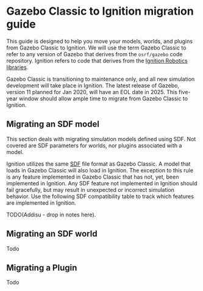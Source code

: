 # Gazebo Classic to Ignition migration guide

This guide is designed to help you move your models, worlds, and plugins
from Gazebo Classic to Ignition. We will use the term Gazebo Classic to
refer to any version of Gazebo that derives from the `osrf/gazebo` code
repository. Ignition refers to code that derives from the [Ignition Robotics
libraries](https://ignitionrobotics/libs).

Gazebo Classic is transitioning to maintenance only, and all new simulation development will take place in Ignition. The latest release of Gazebo, version 11 planned for Jan 2020, will have an EOL date in 2025. This five-year window should allow ample time to migrate from Gazebo Classic to Ignition.

## Migrating an SDF model

This section deals with migrating simulation models defined using SDF. Not
covered are SDF parameters for worlds, nor plugins associated with a model.

Ignition utilizes the same [SDF](https://sdformat.org) file
format as Gazebo Classic. A model that loads in Gazebo Classic will also
load in Ignition. The exception to this rule is any feature implemented in
Gazebo Classic that has not, yet, been implemented in Ignition. Any SDF
feature not implemented in Ignition should fail gracefully, but may result
in unexpected or incorrect simulation behavior.  Use the following SDF compatibility table to track which features are implemented in Ignition.

TODO(Addisu - drop in notes here).

## Migrating an SDF world

Todo

## Migrating a Plugin

Todo
